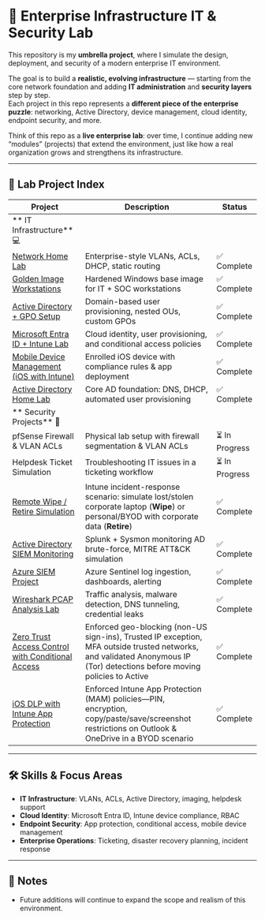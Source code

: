 # 🏢 Enterprise Infrastructure IT & Security Lab

This repository is my **umbrella project**, where I simulate the design, deployment, and security of a modern enterprise IT environment.  

The goal is to build a **realistic, evolving infrastructure** — starting from the core network foundation and adding **IT administration** and **security layers** step by step.  
Each project in this repo represents a **different piece of the enterprise puzzle**: networking, Active Directory, device management, cloud identity, endpoint security, and more.  

Think of this repo as a **live enterprise lab**: over time, I continue adding new “modules” (projects) that extend the environment, just like how a real organization grows and strengthens its infrastructure.  

---

## 📂 Lab Project Index

| Project | Description | Status |
|---------|-------------|--------|
| **  IT Infrastructure** 💻|||
| [Network Home Lab](https://github.com/AdrianFranc0/Network-Home-Lab) | Enterprise-style VLANs, ACLs, DHCP, static routing | ✅ Complete |
| [Golden Image Workstations](https://github.com/AdrianFranc0/Golden-Image-IT-and-SOC-Workstations) | Hardened Windows base image for IT + SOC workstations | ✅ Complete |
| [Active Directory + GPO Setup](https://github.com/AdrianFranc0/ActiveDirectory.Pt2) | Domain-based user provisioning, nested OUs, custom GPOs | ✅ Complete |
| [Microsoft Entra ID + Intune Lab](https://github.com/AdrianFranc0/Microsoft-Entra-ID-Intune-Lab) | Cloud identity, user provisioning, and conditional access policies | ✅ Complete |
| [Mobile Device Management (iOS with Intune)](https://github.com/AdrianFranc0/Mobile-Device-Management-with-IOS---Microsoft-Intune) | Enrolled iOS device with compliance rules & app deployment | ✅ Complete |
| [Active Directory Home Lab](https://github.com/AdrianFranc0/Active-Directory-Home-Lab) | Core AD foundation: DNS, DHCP, automated user provisioning | ✅ Complete |
| **  Security Projects** 🔐|||
| pfSense Firewall & VLAN ACLs | Physical lab setup with firewall segmentation & VLAN ACLs | ⏳ In Progress |
| Helpdesk Ticket Simulation | Troubleshooting IT issues in a ticketing workflow | ⏳ In Progress |
| [Remote Wipe / Retire Simulation](https://github.com/AdrianFranc0/Incident-Response-Remote-Wipe-Retire-Simulation) | Intune incident-response scenario: simulate lost/stolen corporate laptop (**Wipe**) or personal/BYOD with corporate data (**Retire**) | ✅ Complete |
| [Active Directory SIEM Monitoring](https://github.com/AdrianFranc0/ActiveDirectory_SIEM_Monitoring) | Splunk + Sysmon monitoring AD brute-force, MITRE ATT&CK simulation | ✅ Complete |
| [Azure SIEM Project](https://github.com/AdrianFranc0/Azure-SIEM-Project) | Azure Sentinel log ingestion, dashboards, alerting | ✅ Complete |
| [Wireshark PCAP Analysis Lab](https://github.com/AdrianFranc0/Wireshark-network-PCAP-analysis-Lab-VM) | Traffic analysis, malware detection, DNS tunneling, credential leaks | ✅ Complete |
| [Zero Trust Access Control with Conditional Access](https://github.com/AdrianFranc0/Zero-Trust-Access-Control-with-Conditional-Access) | Enforced geo-blocking (non-US sign-ins), Trusted IP exception, MFA outside trusted networks, and validated Anonymous IP (Tor) detections before moving policies to Active | ✅ Complete |
| [iOS DLP with Intune App Protection](https://github.com/AdrianFranc0/iOS-DLP-with-Intune-App-Protection) | Enforced Intune App Protection (MAM) policies—PIN, encryption, copy/paste/save/screenshot restrictions on Outlook & OneDrive in a BYOD scenario | ✅ Complete |



---

## 🛠️ Skills & Focus Areas
- **IT Infrastructure**: VLANs, ACLs, Active Directory, imaging, helpdesk support  
- **Cloud Identity**: Microsoft Entra ID, Intune device compliance, RBAC  
- **Endpoint Security**: App protection, conditional access, mobile device management  
- **Enterprise Operations**: Ticketing, disaster recovery planning, incident response  

---

## 📌 Notes
- Future additions will continue to expand the scope and realism of this environment.
